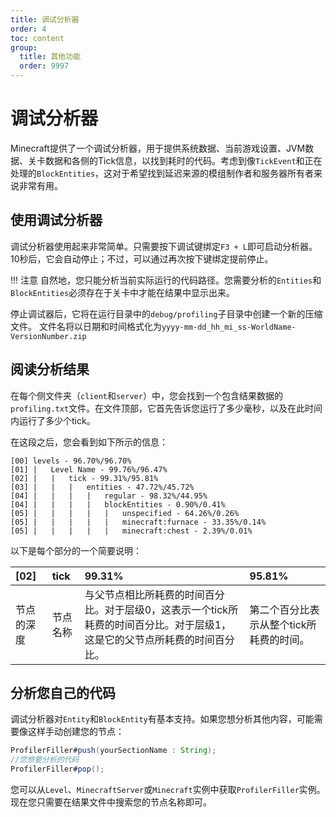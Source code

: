 ```yaml
---
title: 调试分析器
order: 4
toc: content
group:
  title: 其他功能
  order: 9997
---
```

# 调试分析器

Minecraft提供了一个调试分析器，用于提供系统数据、当前游戏设置、JVM数据、关卡数据和各侧的Tick信息，以找到耗时的代码。考虑到像`TickEvent`和正在处理的`BlockEntities`，这对于希望找到延迟来源的模组制作者和服务器所有者来说非常有用。

## 使用调试分析器

调试分析器使用起来非常简单。只需要按下调试键绑定`F3 + L`即可启动分析器。10秒后，它会自动停止；不过，可以通过再次按下键绑定提前停止。

!!! 注意
    自然地，您只能分析当前实际运行的代码路径。您需要分析的`Entities`和`BlockEntities`必须存在于关卡中才能在结果中显示出来。

停止调试器后，它将在运行目录中的`debug/profiling`子目录中创建一个新的压缩文件。
文件名将以日期和时间格式化为`yyyy-mm-dd_hh_mi_ss-WorldName-VersionNumber.zip`

## 阅读分析结果

在每个侧文件夹（`client`和`server`）中，您会找到一个包含结果数据的`profiling.txt`文件。在文件顶部，它首先告诉您运行了多少毫秒，以及在此时间内运行了多少个tick。

在这段之后，您会看到如下所示的信息：
```
[00] levels - 96.70%/96.70%
[01] |   Level Name - 99.76%/96.47%
[02] |   |   tick - 99.31%/95.81%
[03] |   |   |   entities - 47.72%/45.72%
[04] |   |   |   |   regular - 98.32%/44.95%
[04] |   |   |   |   blockEntities - 0.90%/0.41%
[05] |   |   |   |   |   unspecified - 64.26%/0.26%
[05] |   |   |   |   |   minecraft:furnace - 33.35%/0.14%
[05] |   |   |   |   |   minecraft:chest - 2.39%/0.01%
```
以下是每个部分的一个简要说明：

| [02]                     | tick                | 99.31%       | 95.81%       |
| :----------------------- | :------------------ | :----------- | :----------- |
| 节点的深度               | 节点名称            | 与父节点相比所耗费的时间百分比。对于层级0，这表示一个tick所耗费的时间百分比。对于层级1，这是它的父节点所耗费的时间百分比。 | 第二个百分比表示从整个tick所耗费的时间。

## 分析您自己的代码

调试分析器对`Entity`和`BlockEntity`有基本支持。如果您想分析其他内容，可能需要像这样手动创建您的节点：
```java
ProfilerFiller#push(yourSectionName : String);
//您想要分析的代码
ProfilerFiller#pop();
```
您可以从`Level`、`MinecraftServer`或`Minecraft`实例中获取`ProfilerFiller`实例。
现在您只需要在结果文件中搜索您的节点名称即可。